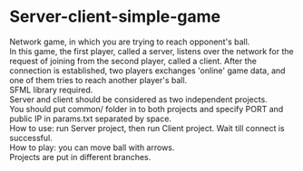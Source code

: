 # Server-client-simple-game
Network game, in which you are trying to reach opponent's ball.<br/> In this game, the first player, called a server, listens over the network for the request of joining from the second player, called a client. After the connection is established, two players exchanges 'online' game data, and one of them tries to reach another player's ball.<br />
SFML library required.<br />
Server and client should be considered as two independent projects.<br />
You should put common/ folder in to both projects and specify PORT and public IP in params.txt separated by space.<br />
How to use: run Server project, then run Client project. Wait till connect is successful.<br />
How to play: you can move ball with arrows.<br />
Projects are put in different branches.
